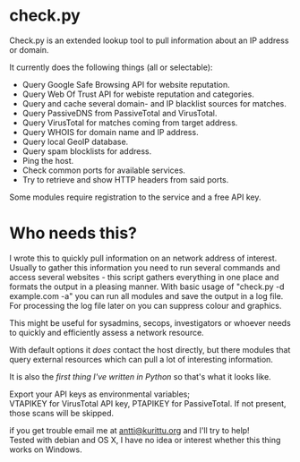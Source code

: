 # check.py

<p>Check.py is an extended lookup tool to pull information about an IP address or domain.</p>

It currently does the following things (all or selectable):

- Query Google Safe Browsing API for website reputation.<br>
- Query Web Of Trust API for webiste reputation and categories.<br>
- Query and cache several domain- and IP blacklist sources for matches.<br>
- Query PassiveDNS from PassiveTotal and VirusTotal.<br>
- Query VirusTotal for matches coming from target address.<br>
- Query WHOIS for domain name and IP address.<br>
- Query local GeoIP database.<br>
- Query spam blocklists for address.<br>
- Ping the host.<br>
- Check common ports for available services.<br>
- Try to retrieve and show HTTP headers from said ports.<br>

<p>Some modules require registration to the service and a free API key.</p>

# Who needs this?

<p>I wrote this to quickly pull information on an network address of interest.
Usually to gather this information you need to run several commands and access
several websites - this script gathers everything in one place and formats the
output in a pleasing manner. With basic usage of "check.py -d example.com -a"
you can run all modules and save the output in a log file. For processing the
log file later on you can suppress colour and graphics.</p>

This might be useful for sysadmins, secops, investigators or whoever needs
to quickly and efficiently assess a network resource.

With default options it <i>does</i> contact the host directly, but there modules
that query external resources which can pull a lot of interesting information.

<p>It is also the <i>first thing I've written in Python</i> so that's what it looks like.</p>

Export your API keys as environmental variables;<br>
VTAPIKEY for VirusTotal API key, PTAPIKEY for PassiveTotal. If not present,<br>
those scans will be skipped.<br>

if you get trouble email me at antti@kurittu.org and I'll try to help!<br>
Tested with debian and OS X, I have no idea or interest whether this thing works on Windows.<br>

